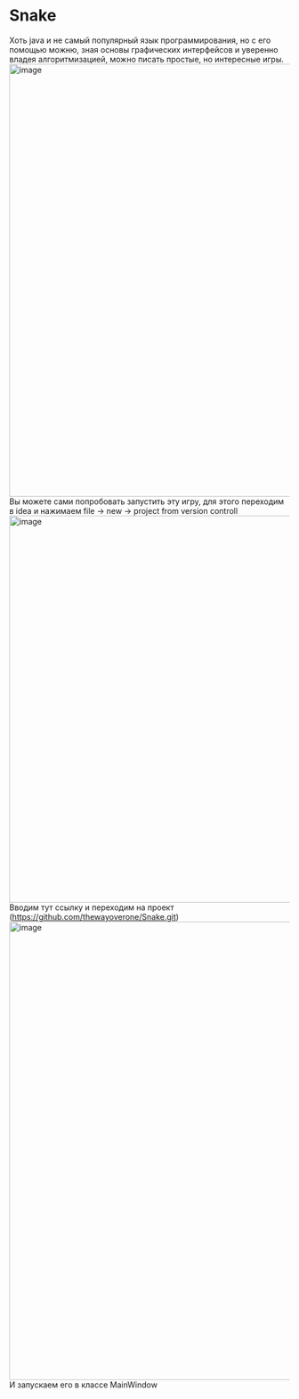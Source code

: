 # Snake
Хоть java и не самый популярный язык программирования, но с его помощью можню, зная основы графических интерфейсов и уверенно владея алгоритмизацией, можно писать простые, но интересные игры.
<img width="776" alt="image" src="https://user-images.githubusercontent.com/110235713/182203673-25ce31a1-4408-43cc-95f7-fab047cfa22b.png">
Вы можете сами попробовать запустить эту игру, для этого переходим в idea и нажимаем file -> new -> project from version controll
<img width="694" alt="image" src="https://user-images.githubusercontent.com/110235713/182203884-4f96cfa7-386b-4499-8faf-14e19cc71c2e.png">
Вводим тут ссылку и переходим на проект (https://github.com/thewayoverone/Snake.git)
<img width="822" alt="image" src="https://user-images.githubusercontent.com/110235713/182204017-de405832-ca8c-4dd1-a8c4-15fd6bf621a8.png">
И запускаем его в классе MainWindow
